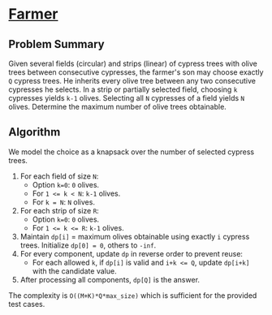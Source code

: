 # [Farmer](https://www.spoj.com/problems/FARMER/)

## Problem Summary
Given several fields (circular) and strips (linear) of cypress trees with olive trees between consecutive cypresses, the farmer's son may choose exactly `Q` cypress trees. He inherits every olive tree between any two consecutive cypresses he selects. In a strip or partially selected field, choosing `k` cypresses yields `k-1` olives. Selecting all `N` cypresses of a field yields `N` olives. Determine the maximum number of olive trees obtainable.

## Algorithm
We model the choice as a knapsack over the number of selected cypress trees.

1. For each field of size `N`:
   - Option `k=0`: `0` olives.
   - For `1 <= k < N`: `k-1` olives.
   - For `k = N`: `N` olives.
2. For each strip of size `R`:
   - Option `k=0`: `0` olives.
   - For `1 <= k <= R`: `k-1` olives.
3. Maintain `dp[i]` = maximum olives obtainable using exactly `i` cypress trees. Initialize `dp[0] = 0`, others to `-inf`.
4. For every component, update `dp` in reverse order to prevent reuse:
   - For each allowed `k`, if `dp[i]` is valid and `i+k <= Q`, update `dp[i+k]` with the candidate value.
5. After processing all components, `dp[Q]` is the answer.

The complexity is `O((M+K)*Q*max_size)` which is sufficient for the provided test cases.
